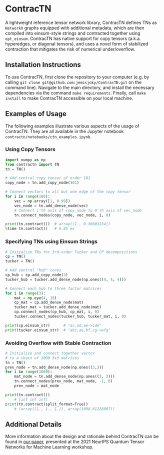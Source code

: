 # ContracTN

A lightweight reference tensor network library, ContracTN defines TNs as `NetworkX` graphs equipped with additional metadata, which are then compiled into einsum-style strings and contracted together using `opt_einsum`. ContracTN has native support for copy tensors (a.k.a. hyperedges, or diagonal tensors), and uses a novel form of stabilized contraction that mitigates the risk of numerical under/overflow.


## Installation Instructions

To use ContracTN, first clone the repository to your computer (e.g. by calling `git clone git@github.com:jemisjoky/ContracTN.git` on the command line). Navigate to the main directory, and install the necessary dependencies via the command `make requirements`. Finally, call `make install` to make ContracTN accessible on your local machine.


## Examples of Usage

The following examples illustrate various aspects of the usage of ContracTN. They are all available in the Jupyter notebook `contractn/notebooks/ctn_examples.ipynb`.


### Using Copy Tensors

```python
import numpy as np
from contractn import TN
tn = TN()

# Add central copy tensor of order 101
copy_node = tn.add_copy_node(101)

# Connect vectors to all but one edge of the copy tensor
for i in range(100):
    vec = np.array([1, 0.99])
    vec_node = tn.add_dense_node(vec)
    # Connect i'th axis of copy_node to 0'th axis of vec_node
    tn.connect_nodes(copy_node, vec_node, i, 0)

print(tn.contract())  # array([1., 0.36603234])
%time tn.contract()   # 6.85 ms
```

### Specifying TNs using Einsum Strings

```python
# Initialize TNs for 3rd-order Tucker and CP decompositions
cp = TN()
tucker = TN()

# Add central "hub" cores
cp_hub = cp.add_copy_node(3)
tucker_hub = tucker.add_dense_node(np.ones((4, 4, 4)))

# Connect each hub to three factor matrices
for i in range(3):
    mat = np.eye(4, 10)
    cp_mat = cp.add_dense_node(mat)
    tucker_mat = tucker.add_dense_node(mat)
    cp.connect_nodes(cp_hub, cp_mat, i, 0)
    tucker.connect_nodes(tucker_hub, tucker_mat, i, 0)

print(cp.einsum_str)      # "ac,ad,ae->cde"
print(tucker.einsum_str)  # "abc,ae,bf,cg->efg"
```


### Avoiding Overflow with Stable Contraction

```python
# Initialize and connect together vector
# to a chain of 1000 3x3 matrices
tn = TN()
prev_node = tn.add_dense_node(np.ones((3,)))
for i in range(1000):
    mat_node = tn.add_dense_node(np.ones((3, 3)))
    tn.connect_nodes(prev_node, mat_node, -1, 0)
    prev_node = mat_node

print(tn.contract())
    # [inf inf inf]
print(tn.contract(split_format=True))
    # (array([1., 1., 1.]), array(1098.61228867))
```

## Additional Details

More information about the design and rationale behind ContracTN can be found in [our paper](ContracTN_QTNML_2021_Workshop.pdf), presented at the 2021 NeurIPS Quantum Tensor Networks for Machine Learning workshop.